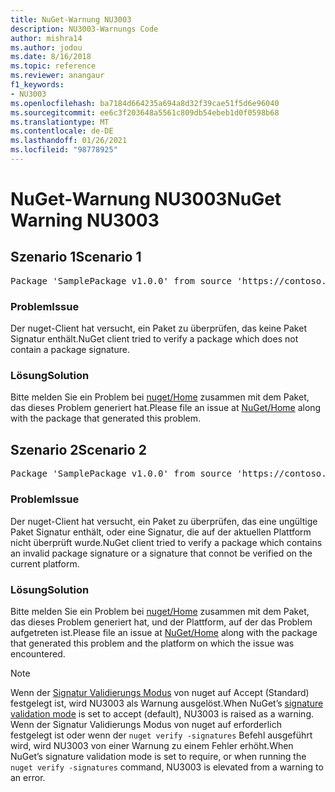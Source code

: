 ```yaml
---
title: NuGet-Warnung NU3003
description: NU3003-Warnungs Code
author: mishra14
ms.author: jodou
ms.date: 8/16/2018
ms.topic: reference
ms.reviewer: anangaur
f1_keywords:
- NU3003
ms.openlocfilehash: ba7184d664235a694a8d32f39cae51f5d6e96040
ms.sourcegitcommit: ee6c3f203648a5561c809db54ebeb1d0f0598b68
ms.translationtype: MT
ms.contentlocale: de-DE
ms.lasthandoff: 01/26/2021
ms.locfileid: "98778925"
---
```

# <a name="nuget-warning-nu3003"></a><span data-ttu-id="a5ff4-103">NuGet-Warnung NU3003</span><span class="sxs-lookup"><span data-stu-id="a5ff4-103">NuGet Warning NU3003</span></span>

## <a name="scenario-1"></a><span data-ttu-id="a5ff4-104">Szenario 1</span><span class="sxs-lookup"><span data-stu-id="a5ff4-104">Scenario 1</span></span>

<pre>Package 'SamplePackage v1.0.0' from source 'https://contoso.com/index.json': The package is not signed. Unable to verify signature from an unsigned package.</pre>

### <a name="issue"></a><span data-ttu-id="a5ff4-105">Problem</span><span class="sxs-lookup"><span data-stu-id="a5ff4-105">Issue</span></span>

<span data-ttu-id="a5ff4-106">Der nuget-Client hat versucht, ein Paket zu überprüfen, das keine Paket Signatur enthält.</span><span class="sxs-lookup"><span data-stu-id="a5ff4-106">NuGet client tried to verify a package which does not contain a package signature.</span></span>


### <a name="solution"></a><span data-ttu-id="a5ff4-107">Lösung</span><span class="sxs-lookup"><span data-stu-id="a5ff4-107">Solution</span></span>

<span data-ttu-id="a5ff4-108">Bitte melden Sie ein Problem bei [nuget/Home](https://github.com/NuGet/Home/issues) zusammen mit dem Paket, das dieses Problem generiert hat.</span><span class="sxs-lookup"><span data-stu-id="a5ff4-108">Please file an issue at [NuGet/Home](https://github.com/NuGet/Home/issues) along with the package that generated this problem.</span></span>



## <a name="scenario-2"></a><span data-ttu-id="a5ff4-109">Szenario 2</span><span class="sxs-lookup"><span data-stu-id="a5ff4-109">Scenario 2</span></span>

<pre>Package 'SamplePackage v1.0.0' from source 'https://contoso.com/index.json': The package signature is invalid or cannot be verified on this platform.</pre>

### <a name="issue"></a><span data-ttu-id="a5ff4-110">Problem</span><span class="sxs-lookup"><span data-stu-id="a5ff4-110">Issue</span></span>

<span data-ttu-id="a5ff4-111">Der nuget-Client hat versucht, ein Paket zu überprüfen, das eine ungültige Paket Signatur enthält, oder eine Signatur, die auf der aktuellen Plattform nicht überprüft wurde.</span><span class="sxs-lookup"><span data-stu-id="a5ff4-111">NuGet client tried to verify a package which contains an invalid package signature or a signature that connot be verified on the current platform.</span></span>


### <a name="solution"></a><span data-ttu-id="a5ff4-112">Lösung</span><span class="sxs-lookup"><span data-stu-id="a5ff4-112">Solution</span></span>

<span data-ttu-id="a5ff4-113">Bitte melden Sie ein Problem bei [nuget/Home](https://github.com/NuGet/Home/issues) zusammen mit dem Paket, das dieses Problem generiert hat, und der Plattform, auf der das Problem aufgetreten ist.</span><span class="sxs-lookup"><span data-stu-id="a5ff4-113">Please file an issue at [NuGet/Home](https://github.com/NuGet/Home/issues) along with the package that generated this problem and the platform on which the issue was encountered.</span></span>

> [!Note]
> <span data-ttu-id="a5ff4-114">Wenn der [Signatur Validierungs Modus](../../consume-packages/installing-signed-packages.md#configure-package-signature-requirements) von nuget auf Accept (Standard) festgelegt ist, wird NU3003 als Warnung ausgelöst.</span><span class="sxs-lookup"><span data-stu-id="a5ff4-114">When NuGet’s [signature validation mode](../../consume-packages/installing-signed-packages.md#configure-package-signature-requirements) is set to accept (default), NU3003 is raised as a warning.</span></span> <span data-ttu-id="a5ff4-115">Wenn der Signatur Validierungs Modus von nuget auf erforderlich festgelegt ist oder wenn der `nuget verify -signatures` Befehl ausgeführt wird, wird NU3003 von einer Warnung zu einem Fehler erhöht.</span><span class="sxs-lookup"><span data-stu-id="a5ff4-115">When NuGet’s signature validation mode is set to require, or when running the `nuget verify -signatures` command, NU3003 is elevated from a warning to an error.</span></span> 

